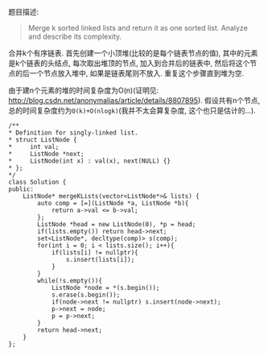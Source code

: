 题目描述:

> Merge k sorted linked lists and return it as one sorted list. Analyze and describe its complexity.

合并k个有序链表. 首先创建一个小顶堆(比较的是每个链表节点的值), 其中的元素是k个链表的头结点, 每次取出堆顶的节点, 加入到合并后的链表中, 然后将这个节点的后一个节点放入堆中, 如果是链表尾则不放入. 重复这个步骤直到堆为空.

由于建n个元素的堆的时间复杂度为O(n)(证明见: <http://blog.csdn.net/anonymalias/article/details/8807895>). 假设共有n个节点, 总的时间复杂度约为`O(k)+O(nlogk)`(我并不太会算复杂度, 这个也只是估计的...).

    /**
    * Definition for singly-linked list.
    * struct ListNode {
    *     int val;
    *     ListNode *next;
    *     ListNode(int x) : val(x), next(NULL) {}
    * };
    */
    class Solution {
    public:
        ListNode* mergeKLists(vector<ListNode*>& lists) {
            auto comp = [=](ListNode *a, ListNode *b){
                return a->val <= b->val;
            };
            ListNode *head = new ListNode(0), *p = head;
            if(lists.empty()) return head->next;
            set<ListNode*, decltype(comp)> s(comp);
            for(int i = 0; i < lists.size(); i++){
                if(lists[i] != nullptr){
                    s.insert(lists[i]);
                }
            }
            while(!s.empty()){
                ListNode *node = *(s.begin());
                s.erase(s.begin());
                if(node->next != nullptr) s.insert(node->next);
                p->next = node;
                p = p->next;
            }
            return head->next;
        }
    };